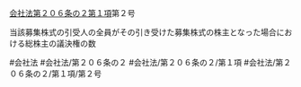 [会社法第２０６条の２第１項](会社法＿＿＿＿第２０６条の２第１項)第２号

当該募集株式の引受人の全員がその引き受けた募集株式の株主となった場合における総株主の議決権の数


#会社法
#会社法/第２０６条の２
#会社法/第２０６条の２/第１項
#会社法/第２０６条の２/第１項/第２号
